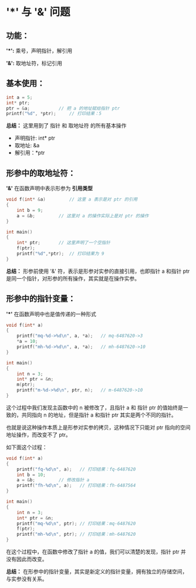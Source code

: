 # '*' 与 '&' 问题

## 功能：

**'*':** 乘号，声明指针，解引用

**'&':** 取地址符，标记引用

## 基本使用：

```c
int a = 5;
int* ptr;
ptr = &a;			// 把 a 的地址赋给指针 ptr
printf("%d", *ptr);		// 打印结果：5
```

**总结：** 这里用到了 指针 和 取地址符 的所有基本操作

* 声明指针: int* ptr
* 取地址: &a
* 解引用：*ptr

## 形参中的取地址符：

**'&'** 在函数声明中表示形参为 **引用类型**

```c
void f(int* &a)			// 这里 a 表示是对 ptr 的引用
{
	int b = 9;
	a = &b;			// 这里对 a 的操作实际上是对 ptr 的操作
}

int main()
{
	int* ptr;		// 这里声明了一个空指针
	f(ptr);
	printf("%d",*ptr);	// 打印结果为 9
}
```

**总结：** 形参前使用 '&' 符，表示是形参对实参的直接引用，也即指针 a 和指针 ptr 是同一个指针，对形参的所有操作，其实就是在操作实参。

## 形参中的指针变量：

**'*'** 在函数声明中也是值传递的一种形式

```c
void f(int* a)
{
	printf("mq-%d->%d\n", a, *a);	// mq-6487620->3
	*a = 10;	
	printf("mh-%d->%d\n", a, *a);	// mh-6487620->10
}

int main()
{
    int n = 3;
    int* ptr = &n;
    m(ptr);
    printf("m-%d->%d\n", ptr, n);	// m-6487620->10
}
```

这个过程中我们发现主函数中的 n 被修改了，且指针 a 和 指针 ptr 的值始终是一致的，共同指向 n 的地址，但是指针 a 和指针 ptr 其实是两个不同的指针。

也就是说这种操作本质上是形参对实参的拷贝，这种情况下只能对 ptr 指向的空间地址操作，而改变不了 ptr。

如下面这个过程：

```c
void f(int* a)
{
	printf("fq-%d\n", a);	// 打印结果：fq-6487620
	int b = 10;
	a = &b;			// 修改指针 a
	printf("fh-%d\n", a);	// 打印结果：fh-6487564
}

int main()
{
    int n = 3;
	int* ptr = &n;
	printf("mq-%d\n", ptr);	// 打印结果：mq-6487620
	f(ptr);
	printf("mh-%d\n", ptr);	// 打印结果：mh-6487620
}
```

在这个过程中，在函数中修改了指针 a 的值，我们可以清楚的发现，指针 ptr 并没有因此而改变。

**总结：** 在形参中的指针变量，其实是新定义的指针变量，拥有独立的存储空间，与实参没有关系。

